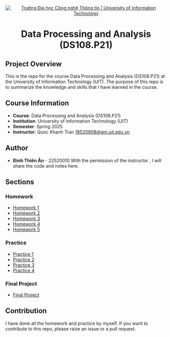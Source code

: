 <!-- Banner -->
<p align="center">
  <a href="https://www.uit.edu.vn/" title="Trường Đại học Công nghệ Thông tin" style="border: none;">
    <img src="https://i.imgur.com/WmMnSRt.png" alt="Trường Đại học Công nghệ Thông tin | University of Information Technology">
  </a>
</p>

<!-- Title -->
<h1 align="center"><b>Data Processing and Analysis (DS108.P21)</b></h1>

<!-- Main -->


## Project Overview
This is the repo for the course Data Processing and Analysis (DS108.P21) at the University of Information Technology (UIT).
The purpose of this repo is to summarize the knowledge and skills that I have learned in the course.

## Course Information
- **Course**: Data Processing and Analysis (DS108.P21)
- **Institution**: University of Information Technology (UIT)
- **Semester**: Spring 2025
- **Instructor**: Quoc Khanh Tran [18520908@gm.uit.edu.vn](mailto:18520908@gm.uit.edu.vn)

## Author
- **Đinh Thiên Ân** - 22520010
With the permission of the instructor , I will share the code and notes here.
## Sections
### Homework
- [Homework 1](./homework/hw1/)
- [Homework 2](./homework/hw2/)
- [Homework 3](./homework/hw3/)
- [Homework 4](./homework/hw4/)
- [Homework 5](./homework/hw5/)

### Practice
- [Practice 1](./practice/lab1/)
- [Practice 2](./practice/lab2/)
- [Practice 3](./practice/lab3/)
- [Practice 4](./practice/lab4/)

### Final Project
- [Final Project](./project/)

## Contribution
I have done all the homework and practice by myself.
If you want to contribute to this repo, please raise an issue or a pull request.










